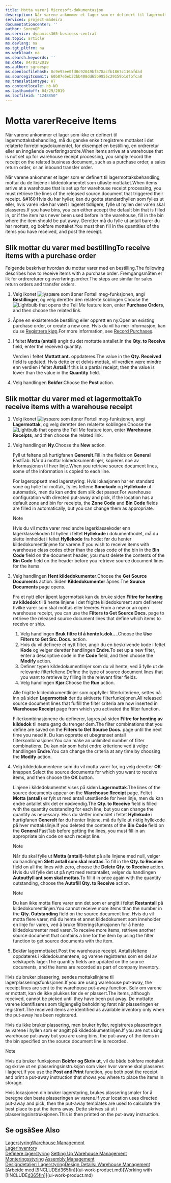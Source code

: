 ```yaml
---
title: Motta varer| Microsoft-dokumentasjon
description: Når varene ankommer et lager som er definert til lagermottaksbehandling, mottar du de linjene i kildedokumentet som utløste mottaket.
services: project-madeira
documentationcenter: ''
author: SorenGP
ms.service: dynamics365-business-central
ms.topic: article
ms.devlang: na
ms.tgt_pltfrm: na
ms.workload: na
ms.search.keywords: ''
ms.date: 04/01/2019
ms.author: sgroespe
ms.openlocfilehash: 0c9e95ee0fd0c92049bf578acfb1867c116afdad
ms.sourcegitcommit: 60b87e5eb32bb408dd65b9855c29159b1dfbfca8
ms.translationtype: HT
ms.contentlocale: nb-NO
ms.lasthandoff: 04/29/2019
ms.locfileid: "1248850"
---
```

# <a name="receive-items"></a><span data-ttu-id="67c55-103">Motta varer</span><span class="sxs-lookup"><span data-stu-id="67c55-103">Receive Items</span></span>
<span data-ttu-id="67c55-104">Når varene ankommer et lager som ikke er definert til lagermottaksbehandling, må du ganske enkelt registrere mottaket i det relaterte forretningsdokumentet, for eksempel en bestilling, en ordreretur eller en inngående overføringsordre.</span><span class="sxs-lookup"><span data-stu-id="67c55-104">When items arrive at a warehouse that is not set up for warehouse receipt processing, you simply record the receipt on the related business document, such as a purchase order, a sales return order, or an inbound transfer order.</span></span>

<span data-ttu-id="67c55-105">Når varene ankommer et lager som er definert til lagermottaksbehandling, mottar du de linjene i kildedokumentet som utløste mottaket.</span><span class="sxs-lookup"><span data-stu-id="67c55-105">When items arrive at a warehouse that is set up for warehouse receipt processing, you must retrieve the lines of the released source document that triggered their receipt.</span></span> <span data-ttu-id="67c55-106">&#160:Hvis du har hyller, kan du godta standardhyllen som fylles ut eller, hvis varen ikke har vært i lageret tidligere, fylle ut hyllen der varen skal plasseres.</span><span class="sxs-lookup"><span data-stu-id="67c55-106">If you have bins, you can either accept the default bin that is filled in, or if the item has never been used before in the warehouse, fill in the bin where the item should be put away.</span></span> <span data-ttu-id="67c55-107">Deretter må du fylle ut antall barer du har mottatt, og bokføre mottaket.</span><span class="sxs-lookup"><span data-stu-id="67c55-107">You must then fill in the quantities of the items you have received, and post the receipt.</span></span>  

## <a name="to-receive-items-with-a-purchase-order"></a><span data-ttu-id="67c55-108">Slik mottar du varer med bestilling</span><span class="sxs-lookup"><span data-stu-id="67c55-108">To receive items with a purchase order</span></span>
<span data-ttu-id="67c55-109">Følgende beskriver hvordan du mottar varer med en bestilling.</span><span class="sxs-lookup"><span data-stu-id="67c55-109">The following describes how to receive items with a purchase order.</span></span> <span data-ttu-id="67c55-110">Fremgangsmåten er lik for ordrereturer og overføringsordrer.</span><span class="sxs-lookup"><span data-stu-id="67c55-110">The steps are similar for sales return orders and transfer orders.</span></span>  
1. <span data-ttu-id="67c55-111">Velg ikonet ![lyspære som åpner Fortell meg-funksjonen](media/ui-search/search_small.png "Fortell hva du vil gjøre"), angi **Bestillinger**, og velg deretter den relaterte koblingen.</span><span class="sxs-lookup"><span data-stu-id="67c55-111">Choose the ![Lightbulb that opens the Tell Me feature](media/ui-search/search_small.png "Tell me what you want to do") icon, enter **Purchase Orders**, and then choose the related link.</span></span>
2. <span data-ttu-id="67c55-112">Åpne en eksisterende bestilling eller opprett en ny.</span><span class="sxs-lookup"><span data-stu-id="67c55-112">Open an existing purchase order, or create a new one.</span></span> <span data-ttu-id="67c55-113">Hvis du vil ha mer informasjon, kan du se [Registrere kjøp](purchasing-how-record-purchases.md).</span><span class="sxs-lookup"><span data-stu-id="67c55-113">For more information, see [Record Purchases](purchasing-how-record-purchases.md).</span></span>
3. <span data-ttu-id="67c55-114">I feltet **Motta (antall)** angir du det mottatte antallet.</span><span class="sxs-lookup"><span data-stu-id="67c55-114">In the **Qty. to Receive** field, enter the received quantity.</span></span>

    <span data-ttu-id="67c55-115">Verdien i feltet **Mottatt ant.** oppdateres.</span><span class="sxs-lookup"><span data-stu-id="67c55-115">The value in the **Qty. Received** field is updated.</span></span> <span data-ttu-id="67c55-116">Hvis dette er et delvis mottak, vil verdien være mindre enn verdien i feltet **Antall**.</span><span class="sxs-lookup"><span data-stu-id="67c55-116">If this is a partial receipt, then the value is lower than the value in the **Quantity** field.</span></span>
4. <span data-ttu-id="67c55-117">Velg handlingen **Bokfør**.</span><span class="sxs-lookup"><span data-stu-id="67c55-117">Choose the **Post** action.</span></span>

## <a name="to-receive-items-with-a-warehouse-receipt"></a><span data-ttu-id="67c55-118">Slik mottar du varer med et lagermottak</span><span class="sxs-lookup"><span data-stu-id="67c55-118">To receive items with a warehouse receipt</span></span>
1.  <span data-ttu-id="67c55-119">Velg ikonet ![lyspære som åpner Fortell meg-funksjonen](media/ui-search/search_small.png "Fortell hva du vil gjøre"), angi **Lagermottak**, og velg deretter den relaterte koblingen.</span><span class="sxs-lookup"><span data-stu-id="67c55-119">Choose the ![Lightbulb that opens the Tell Me feature](media/ui-search/search_small.png "Tell me what you want to do") icon, enter **Warehouse Receipts**, and then choose the related link.</span></span>  
2.  <span data-ttu-id="67c55-120">Velg handlingen **Ny**.</span><span class="sxs-lookup"><span data-stu-id="67c55-120">Choose the **New** action.</span></span>  

    <span data-ttu-id="67c55-121">Fyll ut feltene på hurtigfanen **Generelt**.</span><span class="sxs-lookup"><span data-stu-id="67c55-121">Fill in the fields on **General** FastTab.</span></span> <span data-ttu-id="67c55-122">Når du mottar kildedokumentlinjer, kopieres noe av informasjonen til hver linje.</span><span class="sxs-lookup"><span data-stu-id="67c55-122">When you retrieve source document lines, some of the information is copied to each line.</span></span>  

    <span data-ttu-id="67c55-123">For lageroppsett med lagerstyring: Hvis lokasjonen har en standard sone og hylle for mottak, fylles feltene **Sonekode** og **Hyllekode** ut automatisk, men du kan endre dem slik det passer.</span><span class="sxs-lookup"><span data-stu-id="67c55-123">For warehouse configuration with directed put-away and pick, if the location has a default zone and bin for receipts, the **Zone Code** and **Bin Code** fields are filled in automatically, but you can change them as appropriate.</span></span>  

    > [!NOTE]  
    >  <span data-ttu-id="67c55-124">Hvis du vil motta varer med andre lagerklassekoder enn lagerklassekoden til hyllen i feltet **Hyllekode** i dokumenthodet, må du slette innholdet i feltet **Hyllekode** fra hodet før du henter kildedokumentlinjene for varene.</span><span class="sxs-lookup"><span data-stu-id="67c55-124">If you wish to receive items with warehouse class codes other than the class code of the bin in the **Bin Code** field on the document header, you must delete the contents of the **Bin Code** field on the header before you retrieve source document lines for the items.</span></span>  
3.  <span data-ttu-id="67c55-125">Velg handlingen **Hent kildedokumenter**.</span><span class="sxs-lookup"><span data-stu-id="67c55-125">Choose the **Get Source Documents** action.</span></span> <span data-ttu-id="67c55-126">Siden **Kildedokumenter** åpnes.</span><span class="sxs-lookup"><span data-stu-id="67c55-126">The **Source Documents** page opens.</span></span>

    <span data-ttu-id="67c55-127">Fra et nytt eller åpent lagermottak kan du bruke siden **Filtre for henting av kildedok** til å hente linjene i det frigitte kildedokument som definerer hvilke varer som skal mottas eller leveres.</span><span class="sxs-lookup"><span data-stu-id="67c55-127">From a new or an open warehouse receipt, you can use the **Filters to Get Source Docs.** page to retrieve the released source document lines that define which items to receive or ship.</span></span>

    1. <span data-ttu-id="67c55-128">Velg handlingen **Bruk filtre til å hente k.dok...**.</span><span class="sxs-lookup"><span data-stu-id="67c55-128">Choose the **Use Filters to Get Src. Docs.** action.</span></span>  
    2. <span data-ttu-id="67c55-129">Hvis du vil definere et nytt filter, angir du en beskrivende kode i feltet **Kode** og velger deretter handlingen **Endre**.</span><span class="sxs-lookup"><span data-stu-id="67c55-129">To set up a new filter, enter a descriptive code in the **Code** field, and then choose the **Modify** action.</span></span>  
    3. <span data-ttu-id="67c55-130">Definer typen kildedokumentlinjer som du vil hente, ved å fylle ut de relevante filterfeltene.</span><span class="sxs-lookup"><span data-stu-id="67c55-130">Define the type of source document lines that you want to retrieve by filling in the relevant filter fields.</span></span>  
    4. <span data-ttu-id="67c55-131">Velg handlingen **Kjør**.</span><span class="sxs-lookup"><span data-stu-id="67c55-131">Choose the **Run** action.</span></span>  

    <span data-ttu-id="67c55-132">Alle frigitte kildedokumentlinjer som oppfyller filterkriteriene, settes nå inn på siden **Lagermottak** der du aktiverte filterfunksjonen.</span><span class="sxs-lookup"><span data-stu-id="67c55-132">All released source document lines that fulfill the filter criteria are now inserted in **Warehouse Receipt** page from which you activated the filter function.</span></span>  

    <span data-ttu-id="67c55-133">Filterkombinasjonene du definerer, lagres på siden **Filtre for henting av kildedok** til neste gang du trenger dem.</span><span class="sxs-lookup"><span data-stu-id="67c55-133">The filter combinations that you define are saved on the **Filters to Get Source Docs.** page until the next time you need it.</span></span> <span data-ttu-id="67c55-134">Du kan opprette et ubegrenset antall filterkombinasjoner.</span><span class="sxs-lookup"><span data-stu-id="67c55-134">You can make an unlimited number of filter combinations.</span></span> <span data-ttu-id="67c55-135">Du kan når som helst endre kriteriene ved å velge handlingen **Endre**.</span><span class="sxs-lookup"><span data-stu-id="67c55-135">You can change the criteria at any time by choosing the **Modify** action.</span></span>

4.  <span data-ttu-id="67c55-136">Velg kildedokumentene som du vil motta varer for, og velg deretter **OK**-knappen.</span><span class="sxs-lookup"><span data-stu-id="67c55-136">Select the source documents for which you want to receive items, and then choose the **OK** button.</span></span>  

    <span data-ttu-id="67c55-137">Linjene i kildedokumentet vises på siden **Lagermottak**.</span><span class="sxs-lookup"><span data-stu-id="67c55-137">The lines of the source documents appear on the **Warehouse Receipt** page.</span></span> <span data-ttu-id="67c55-138">Feltet **Motta (antall)** er fylt ut med antall utestående for hver linje, men du kan endre antallet slik det er nødvendig.</span><span class="sxs-lookup"><span data-stu-id="67c55-138">The **Qty. to Receive** field is filled with the quantity outstanding for each line, but you can change the quantity as necessary.</span></span> <span data-ttu-id="67c55-139">Hvis du sletter innholdet i feltet **Hyllekode** i hurtigfanen **Generelt** før du henter linjene, må du fylle ut riktig hyllekode på hver mottakslinje.</span><span class="sxs-lookup"><span data-stu-id="67c55-139">If you deleted the contents of the **Bin Code** field on the **General** FastTab before getting the lines, you must fill in an appropriate bin code on each receipt line.</span></span>  

    > [!NOTE]  
    >  <span data-ttu-id="67c55-140">Når du skal fylle ut **Motta (antall)**-feltet på alle linjene med null, velger du handlingen **Slett antall som skal mottas**.</span><span class="sxs-lookup"><span data-stu-id="67c55-140">To fill in the **Qty. to Receive** field on all the lines with zero, choose the **Delete Qty. to Receive** action.</span></span> <span data-ttu-id="67c55-141">Hvis du vil fylle det ut på nytt med restantallet, velger du handlingen **Autoutfyll ant som skal mottas**.</span><span class="sxs-lookup"><span data-stu-id="67c55-141">To fill it in once again with the quantity outstanding, choose the **Autofill Qty. to Receive** action.</span></span>  

    > [!NOTE]  
    >  <span data-ttu-id="67c55-142">Du kan ikke motta flere varer enn det som er angitt i feltet **Restantall** på kildedokumentlinjen.</span><span class="sxs-lookup"><span data-stu-id="67c55-142">You cannot receive more items than the number in the **Qty. Outstanding** field on the source document line.</span></span> <span data-ttu-id="67c55-143">Hvis du vil motta flere varer, må du hente et annet kildedokument som inneholder en linje for varen, ved å bruke filtreringsfunksjonen for å hente kildedokumenter med varen.</span><span class="sxs-lookup"><span data-stu-id="67c55-143">To receive more items, retrieve another source document that contains a line for the item by using the filter function to get source documents with the item.</span></span>  

5.  <span data-ttu-id="67c55-144">Bokfør lagermottaket.</span><span class="sxs-lookup"><span data-stu-id="67c55-144">Post the warehouse receipt.</span></span> <span data-ttu-id="67c55-145">Antallsfeltene oppdateres i kildedokumentene, og varene registreres som en del av selskapets lager.</span><span class="sxs-lookup"><span data-stu-id="67c55-145">The quantity fields are updated on the source documents, and the items are recorded as part of company inventory.</span></span>  

<span data-ttu-id="67c55-146">Hvis du bruker plassering, sendes mottakslinjene til lagerplasseringsfunksjonen.</span><span class="sxs-lookup"><span data-stu-id="67c55-146">If you are using warehouse put-away, the receipt lines are sent to the warehouse put-away function.</span></span> <span data-ttu-id="67c55-147">Selv om varene er mottatt, kan de ikke plukkes før de er plassert.</span><span class="sxs-lookup"><span data-stu-id="67c55-147">The items, although received, cannot be picked until they have been put away.</span></span> <span data-ttu-id="67c55-148">De mottatte varene identifiseres som tilgjengelig beholdning først når plasseringen er registrert.</span><span class="sxs-lookup"><span data-stu-id="67c55-148">The received items are identified as available inventory only when the put-away has been registered.</span></span>  

<span data-ttu-id="67c55-149">Hvis du ikke bruker plassering, men bruker hyller, registreres plasseringen av varene i hyllen som er angitt på kildedokumentlinjen.</span><span class="sxs-lookup"><span data-stu-id="67c55-149">If you are not using warehouse put-away but you are using bins, the put-away of the items in the bin specified on the source document line is recorded.</span></span>  

> [!NOTE]  
>  <span data-ttu-id="67c55-150">Hvis du bruker funksjonen **Bokfør og Skriv ut**, vil du både bokføre mottaket og skrive ut en plasseringsinstruksjon som viser hvor varene skal plasseres i lageret.</span><span class="sxs-lookup"><span data-stu-id="67c55-150">If you use the **Post and Print** function, you both post the receipt and print a put-away instruction that shows you where to place the items in storage.</span></span>  
>   
>  <span data-ttu-id="67c55-151">Hvis lokasjonen din bruker lagerstyring, brukes plasseringsmaler for å beregne den beste plasseringen av varene.</span><span class="sxs-lookup"><span data-stu-id="67c55-151">If your location uses directed put-away and pick, then the put-away templates are used to calculate the best place to put the items away.</span></span> <span data-ttu-id="67c55-152">Dette skrives så ut i plasseringsinstruksjonen.</span><span class="sxs-lookup"><span data-stu-id="67c55-152">This is then printed on the put-away instruction.</span></span>  

## <a name="see-also"></a><span data-ttu-id="67c55-153">Se også</span><span class="sxs-lookup"><span data-stu-id="67c55-153">See Also</span></span>  
[<span data-ttu-id="67c55-154">Lagerstyring</span><span class="sxs-lookup"><span data-stu-id="67c55-154">Warehouse Management</span></span>](warehouse-manage-warehouse.md)  
[<span data-ttu-id="67c55-155">Lager</span><span class="sxs-lookup"><span data-stu-id="67c55-155">Inventory</span></span>](inventory-manage-inventory.md)  
<span data-ttu-id="67c55-156">[Definere lagerstyring](warehouse-setup-warehouse.md)   </span><span class="sxs-lookup"><span data-stu-id="67c55-156">[Setting Up Warehouse Management](warehouse-setup-warehouse.md)   </span></span>  
<span data-ttu-id="67c55-157">[Monteringsstyring](assembly-assemble-items.md)  </span><span class="sxs-lookup"><span data-stu-id="67c55-157">[Assembly Management](assembly-assemble-items.md)  </span></span>  
[<span data-ttu-id="67c55-158">Designdetaljer: Lagerstyring</span><span class="sxs-lookup"><span data-stu-id="67c55-158">Design Details: Warehouse Management</span></span>](design-details-warehouse-management.md)  
<span data-ttu-id="67c55-159">[Arbeide med [!INCLUDE[d365fin](includes/d365fin_md.md)]](ui-work-product.md)</span><span class="sxs-lookup"><span data-stu-id="67c55-159">[Working with [!INCLUDE[d365fin](includes/d365fin_md.md)]](ui-work-product.md)</span></span>
